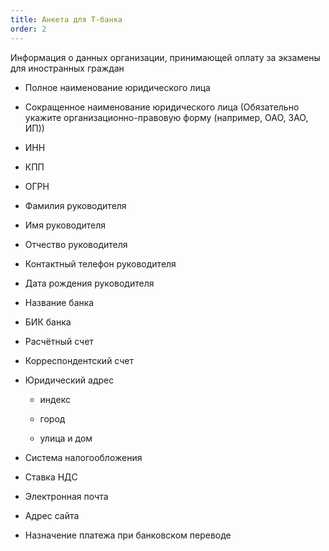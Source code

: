 ```yaml
---
title: Анкета для Т-банка
order: 2
---
```


Информация о данных организации, принимающей оплату за экзамены для иностранных граждан

-  Полное наименование юридического лица

-  Сокращенное наименование юридического лица (Обязательно укажите организационно-правовую форму (например, ОАО, ЗАО, ИП))

-  ИНН

-  КПП

-  ОГРН

-  Фамилия руководителя

-  Имя руководителя

-  Отчество руководителя

-  Контактный телефон руководителя

-  Дата рождения руководителя

-  Название банка

-  БИК банка

-  Расчётный счет

-  Корреспондентский счет

-  Юридический адрес

   -  индекс

   -  город

   -  улица и дом

-  Система налогообложения

-  Ставка НДС

-  Электронная почта

-  Адрес сайта

-  Назначение платежа при банковском переводе